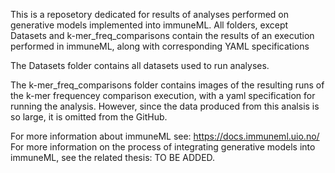 This is a reposetory dedicated for results of analyses performed on generative models implemented into immuneML. 
All folders, except Datasets and k-mer_freq_comparisons contain the results of an execution performed in immuneML, along with corresponding YAML specifications

The Datasets folder contains all datasets used to run analyses.

The k-mer_freq_comparisons folder contains images of the resulting runs of the k-mer frequencey comparison execution, with a yaml specification for running the analysis. However, since the data produced from this analsis is so large, it is omitted from the GitHub.

For more information about immuneML see: https://docs.immuneml.uio.no/
For more information on the process of integrating generative models into immuneML, see the related thesis: TO BE ADDED.
